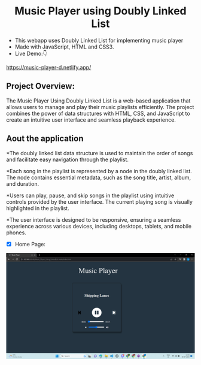 <!-- Author : Nikanshu Goyal -->
<div align="center">
<h1> Music Player using Doubly Linked List</h1>
</div>


- This webapp uses Doubly Linked List for implementing music player
- Made with JavaScript, HTML and CSS3.
- Live Demo:👇

https://music-player-d.netlify.app/



## Project Overview:

The Music Player Using Doubly Linked List is a web-based application that allows users to manage and play their music playlists efficiently. 
The project combines the power of data structures with HTML, CSS, and JavaScript to create an intuitive user interface and seamless playback experience.

## Aout the application


*The doubly linked list data structure is used to maintain the order of songs and facilitate easy navigation through the playlist.

*Each song in the playlist is represented by a node in the doubly linked list. The node contains essential metadata, such as the song title, artist, album, and duration.

*Users can play, pause, and skip songs in the playlist using intuitive controls provided by the user interface. The current playing song is visually highlighted in the playlist.

*The user interface is designed to be responsive, ensuring a seamless experience across various devices, including desktops, tablets, and mobile phones.








- [x] Home Page:

<a href="#"> ![screenshot](images/home_page.png) </a>





